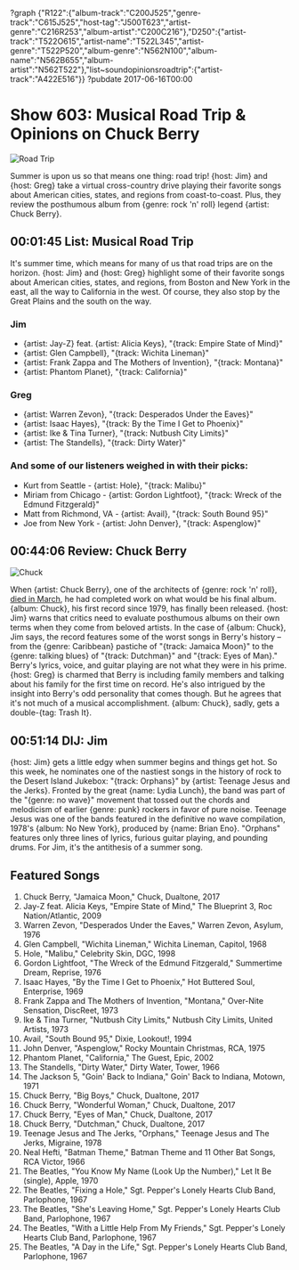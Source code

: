 ?graph {"R122":{"album-track":"C200J525","genre-track":"C615J525","host-tag":"J500T623","artist-genre":"C216R253","album-artist":"C200C216"},"D250":{"artist-track":"T522O615","artist-name":"T522L345","artist-genre":"T522P520","album-genre":"N562N100","album-name":"N562B655","album-artist":"N562T522"},"list~soundopinionsroadtrip":{"artist-track":"A422E516"}}
?pubdate 2017-06-16T00:00

# Show 603: Musical Road Trip & Opinions on Chuck Berry
![Road Trip](https://sound-images.s3.amazonaws.com/images/2017/roadtrip_web.jpg)

Summer is upon us so that means one thing: road trip! {host: Jim} and {host: Greg} take a virtual cross-country drive playing their favorite songs about American cities, states, and regions from coast-to-coast. Plus, they review the posthumous album from {genre: rock 'n' roll} legend {artist: Chuck Berry}.

## 00:01:45 List: Musical Road Trip

It's summer time, which means for many of us that road trips are on the horizon. {host: Jim} and {host: Greg} highlight some of their favorite songs about American cities, states, and regions, from Boston and New York in the east, all the way to California in the west. Of course, they also stop by the Great Plains and the south on the way.

### Jim
- {artist: Jay-Z} feat. {artist:  Alicia Keys}, "{track: Empire State of Mind}"
- {artist: Glen Campbell}, "{track: Wichita Lineman}"
- {artist: Frank Zappa and The Mothers of Invention}, "{track: Montana}"
- {artist: Phantom Planet}, "{track: California}"

### Greg
- {artist: Warren Zevon}, "{track: Desperados Under the Eaves}"
- {artist: Isaac Hayes}, "{track: By the Time I Get to Phoenix}"
- {artist: Ike & Tina Turner}, "{track: Nutbush City Limits}"
- {artist: The Standells}, "{track: Dirty Water}"

### And some of our listeners weighed in with their picks:
- Kurt from Seattle - {artist: Hole}, "{track: Malibu}"
- Miriam from Chicago - {artist: Gordon Lightfoot}, "{track: Wreck of the Edmund Fitzgerald}"
- Matt from Richmond, VA - {artist: Avail}, "{track: South Bound 95}"
- Joe from New York - {artist: John Denver}, "{track: Aspenglow}"

## 00:44:06 Review: Chuck Berry
![Chuck](http://is4.mzstatic.com/image/thumb/Music111/v4/1e/fd/e3/1efde396-4ae3-4b2a-7a38-4dd11d87252a/source/600x600bb.jpg "343170/1210063459")

When {artist: Chuck Berry}, one of the architects of {genre: rock 'n' roll}, [died in March](http://soundopinions.org/show/591/), he had completed work on what would be his final album. {album: Chuck}, his first record since 1979, has finally been released. {host: Jim} warns that critics need to evaluate posthumous albums on their own terms when they come from beloved artists. In the case of {album: Chuck}, Jim says, the record features some of the worst songs in Berry's history – from the {genre: Caribbean} pastiche of "{track: Jamaica Moon}" to the {genre: talking blues} of "{track: Dutchman}" and "{track: Eyes of Man}." Berry's lyrics, voice, and guitar playing are not what they were in his prime. {host: Greg} is charmed that Berry is including family members and talking about his family for the first time on record. He's also intrigued by the insight into Berry's odd personality that comes though. But he agrees that it's not much of a musical accomplishment. {album: Chuck}, sadly, gets a double-{tag: Trash It}.

## 00:51:14 DIJ: Jim
{host: Jim} gets a little edgy when summer begins and things get hot. So this week, he nominates one of the nastiest songs in the history of rock to the Desert Island Jukebox: "{track: Orphans}" by {artist: Teenage Jesus and the Jerks}. Fronted by the great {name: Lydia Lunch}, the band was part of the "{genre: no wave}" movement that tossed out the chords and melodicism of earlier {genre: punk} rockers in favor of pure noise. Teenage Jesus was one of the bands featured in the definitive no wave compilation, 1978's {album: No New York}, produced by {name: Brian Eno}. "Orphans" features only three lines of lyrics, furious guitar playing, and pounding drums. For Jim, it's the antithesis of a summer song.

## Featured Songs

1. Chuck Berry, "Jamaica Moon," Chuck, Dualtone, 2017
1. Jay-Z feat. Alicia Keys, "Empire State of Mind," The Blueprint 3, Roc Nation/Atlantic, 2009
1. Warren Zevon, "Desperados Under the Eaves," Warren Zevon, Asylum, 1976
1. Glen Campbell, "Wichita Lineman," Wichita Lineman, Capitol, 1968
1. Hole, "Malibu," Celebrity Skin, DGC, 1998
1. Gordon Lightfoot, "The Wreck of the Edmund Fitzgerald," Summertime Dream, Reprise, 1976
1. Isaac Hayes, "By the Time I Get to Phoenix," Hot Buttered Soul, Enterprise, 1969
1. Frank Zappa and The Mothers of Invention, "Montana," Over-Nite Sensation, DiscReet, 1973
1. Ike & Tina Turner, "Nutbush City Limits," Nutbush City Limits, United Artists, 1973
1. Avail, "South Bound 95," Dixie, Lookout!, 1994
1. John Denver, "Aspenglow," Rocky Mountain Christmas, RCA, 1975
1. Phantom Planet, "California," The Guest, Epic, 2002
1. The Standells, "Dirty Water," Dirty Water, Tower, 1966
1. The Jackson 5, "Goin' Back to Indiana," Goin' Back to Indiana, Motown, 1971
1. Chuck Berry, "Big Boys," Chuck, Dualtone, 2017
1. Chuck Berry, "Wonderful Woman," Chuck, Dualtone, 2017
1. Chuck Berry, "Eyes of Man," Chuck, Dualtone, 2017
1. Chuck Berry, "Dutchman," Chuck, Dualtone, 2017
1. Teenage Jesus and The Jerks, "Orphans," Teenage Jesus and The Jerks, Migraine, 1978
1. Neal Hefti, "Batman Theme," Batman Theme and 11 Other Bat Songs, RCA Victor, 1966
1. The Beatles, "You Know My Name (Look Up the Number)," Let It Be (single), Apple, 1970
1. The Beatles, "Fixing a Hole," Sgt. Pepper's Lonely Hearts Club Band, Parlophone, 1967
1. The Beatles, "She's Leaving Home," Sgt. Pepper's Lonely Hearts Club Band, Parlophone, 1967
1. The Beatles, "With a Little Help From My Friends," Sgt. Pepper's Lonely Hearts Club Band, Parlophone, 1967
1. The Beatles, "A Day in the Life," Sgt. Pepper's Lonely Hearts Club Band, Parlophone, 1967
